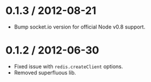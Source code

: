 
0.1.3 / 2012-08-21
==================

  * Bump socket.io version for official Node v0.8 support.

0.1.2 / 2012-06-30
==================

  * Fixed issue with `redis.createClient` options.
  * Removed superfluous lib.
